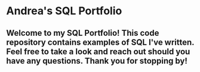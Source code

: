 # Andrea's SQL Portfolio
## Welcome to my SQL Portfolio! This code repository contains examples of SQL I've written. Feel free to take a look and reach out should you have any questions. Thank you for stopping by!
